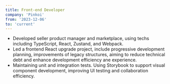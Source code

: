 ```yaml
---
title: Front-end Developer
company: 'Pinkoi'
from: '2023-12-06'
to: 'current'
---
```


- Developed seller product manager and marketplace, using techs including TypeScript, React, Zustand, and Webpack.
- Led a frontend React upgrade project, include progressive development planning,  improvements of legacy structures, aiming to reduce technical debt and enhance development efficiency ane experience.
- Maintaining unit and integration tests. Using Storybook to support visual component development, improving UI testing and collaboration efficiency.
